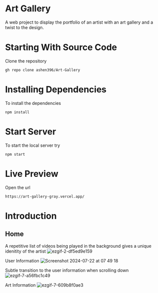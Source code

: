 # Art Gallery
A web project to display the portfolio of an artist with an art gallery and a twist to the design.

# Starting With Source Code
Clone the repository

    gh repo clone ashen396/Art-Gallery

# Installing Dependencies
To install the dependencies

    npm install

# Start Server
To start the local server try

    npm start

# Live Preview
Open the url

    https://art-gallery-gray.vercel.app/

# Introduction
## Home
A repetitive list of videos being played in the background gives a unique idenitity of the artist
![ezgif-2-df5ed9e159](https://github.com/user-attachments/assets/a4d05232-cfcb-478e-8895-faba3db9657a)

User Information
![Screenshot 2024-07-22 at 07 49 18](https://github.com/user-attachments/assets/74039493-a7d1-41b3-bbe3-53527ad90cfb)


Subtle transition to the user information when scrolling down
![ezgif-7-a56fbc1c49](https://github.com/user-attachments/assets/9b88487f-e368-4f30-802e-e5ad752bc4cb)


Art Information
![ezgif-7-609b8f0ae3](https://github.com/user-attachments/assets/9b77cf2f-30b9-4b28-8817-c37e9b8b9fc7)
